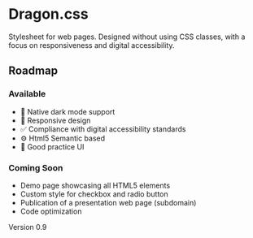 # Dragon.css
Stylesheet for web pages. Designed without using CSS classes, with a focus on responsiveness and digital accessibility. 

## Roadmap
### Available
- 🌙 Native dark mode support
- 📱 Responsive design
- ✅ Compliance with digital accessibility standards
- ⚙️  Html5 Semantic based
- 🎨 Good practice UI

### Coming Soon
- Demo page showcasing all HTML5 elements
- Custom style for checkbox and radio button
- Publication of a presentation web page (subdomain)
- Code optimization

Version 0.9